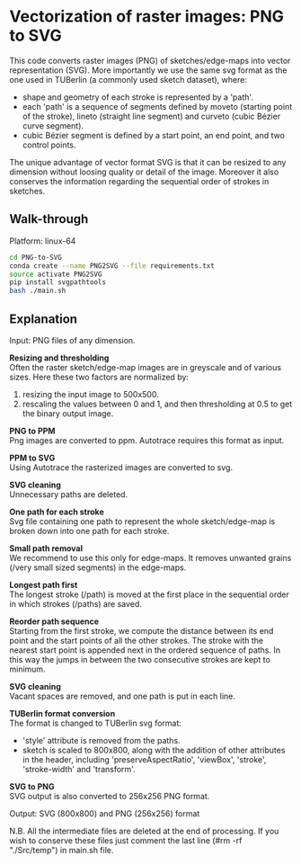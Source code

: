 # Vectorization of raster images: PNG to SVG
This code converts raster images (PNG) of sketches/edge-maps into vector representation (SVG). More importantly we use the same svg format as the one used in TUBerlin (a commonly used sketch dataset), where:
- shape and geometry of each stroke is represented by a 'path'.
- each 'path' is a sequence of segments defined by moveto (starting point of the stroke), lineto (straight line segment) and curveto (cubic Bézier curve segment).
- cubic Bézier segment is defined by a start point, an end point, and two control points.

The unique advantage of vector format SVG is that it can be resized to any dimension without loosing quality or detail of the image. Moreover it also conserves the information regarding the sequential order of strokes in sketches.

## Walk-through
Platform: linux-64
```bash
cd PNG-to-SVG
conda create --name PNG2SVG --file requirements.txt
source activate PNG2SVG
pip install svgpathtools
bash ./main.sh
```

## Explanation
Input: PNG files of any dimension.

**Resizing and thresholding**  
Often the raster sketch/edge-map images are in greyscale and of various sizes.
Here these two factors are normalized by:
1) resizing the input image to 500x500.
2) rescaling the values between 0 and 1, and then thresholding at 0.5 to get the binary output image.

**PNG to PPM**  
Png images are converted to ppm. Autotrace requires this format as input.

**PPM to SVG**  
Using Autotrace the rasterized images are converted to svg.

**SVG cleaning**  
Unnecessary paths are deleted.

**One path for each stroke**  
Svg file containing one path to represent the whole sketch/edge-map is broken down into one path for each stroke.

**Small path removal**  
We recommend to use this only for edge-maps. It removes unwanted grains (/very small sized segments) in the edge-maps.

**Longest path first**  
The longest stroke (/path) is moved at the first place in the sequential order in which strokes (/paths) are saved.

**Reorder path sequence**  
Starting from the first stroke, we compute the distance between its end point and the start points of all the other strokes. The stroke with the nearest start point is appended next in the ordered sequence of paths. In this way the jumps in between the two consecutive strokes are kept to minimum.

**SVG cleaning**  
Vacant spaces are removed, and one path is put in each line.

**TUBerlin format conversion**  
The format is changed to TUBerlin svg format:
- 'style' attribute is removed from the paths.
- sketch is scaled to 800x800, along with the addition of other attributes in the header, including 'preserveAspectRatio', 'viewBox', 'stroke', 'stroke-width' and 'transform'.

**SVG to PNG**  
SVG output is also converted to 256x256 PNG format.

Output: SVG (800x800) and PNG (256x256) format

N.B. All the intermediate files are deleted at the end of processing. If you wish to conserve these files just comment the last line (#rm -rf "./Src/temp") in main.sh file.

